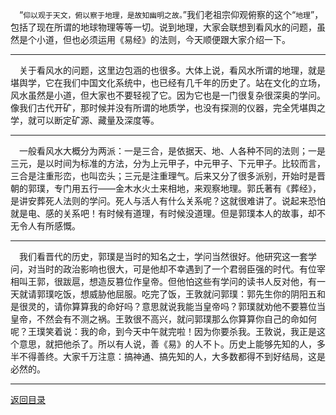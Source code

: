 &emsp;“``仰以观于天文，俯以察于地理，是故知幽明之故。``”我们老祖宗仰观俯察的这个“``地理``”，包括了现在所谓的地球物理等等一切。说到地理，大家会联想到看风水的问题，虽然是个小道，但也必须运用《易经》的法则，今天顺便跟大家介绍一下。
___
&emsp;关于看风水的问题，这里边包涵的也很多。大体上说，看风水所谓的地理，就是堪舆学，它在我们中国文化系统中，也已经有几千年的历史了。站在文化的立场，风水虽然是小道，但大家也不要轻视了它。因为它也是一门很复杂很深奥的学问。像我们古代开矿，那时候并没有所谓的地质学，也没有探测的仪器，完全凭堪舆之学，就可以断定矿源、藏量及深度等。
___
&emsp;一般看风水大概分为两派：一是三合，是依据天、地、人各种不同的法则；一是三元，是以时间为标准的方法，分为上元甲子，中元甲子、下元甲子。比较而言，三合是注重形峦，也叫峦头；三元是注重理气。后来又分了很多派别，开始时是晋朝的郭璞，专门用五行——金木水火土来相地，来观察地理。郭氏著有《葬经》，是讲安葬死人法则的学问。死人与活人有什么关系呢？这就很难讲了。说起来恐怕就是电、感的关系吧！有时候有道理，有时候没道理。但是郭璞本人的故事，却不无令人有所感慨。
___
&emsp;我们看晋代的历史，郭璞是当时的知名之士，学问当然很好。他研究这一套学问，对当时的政治影响也很大，可是他却不幸遇到了一个君弱臣强的时代。有位宰相叫王郭，很跋扈，想造反篡位作皇帝。但他怕这些有学问的读书人反对他，有一天就请郭璞吃饭，想威胁他屈服。吃完了饭，王敦就问郭璞：郭先生你的阴阳五和是很灵的，请你算算我的命好吗？意思就说我能当皇帝吗？郭璞就劝他不要篡位当皇帝，不然会有不测之祸。王敦很不高兴，就问郭璞那么你算算你自己的命如何呢？王璞笑着说：我的命，到今天中午就完啦！因为你要杀我。王敦说，我正是这个意思，就把他杀了。所以有人说，善《易》的人不卜。历史上能够先知的人，多半不得善终。大家千万注意：搞神通、搞先知的人，大多数都得不到好结局，这是必然的。
___
[返回目录](../../../master/README.md#目录)